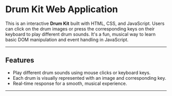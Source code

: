 # Drum Kit Web Application

This is an interactive **Drum Kit** built with HTML, CSS, and JavaScript.
Users can click on the drum images or press the corresponding keys on their keyboard to play different drum sounds. 
It's a fun, musical way to learn basic DOM manipulation and event handling in JavaScript.

---

## Features
- Play different drum sounds using mouse clicks or keyboard keys.
- Each drum is visually represented with an image and corresponding key.
- Real-time response for a smooth, musical experience.


---

